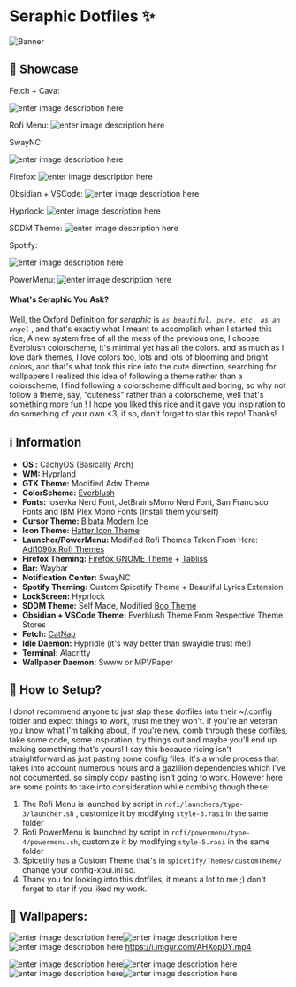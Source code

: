 ﻿# Seraphic Dotfiles ✨

![Banner](https://i.imgur.com/xOOLqSL.png)
## 🦋 Showcase
Fetch + Cava:

![enter image description here](https://i.imgur.com/eTHIX37.gif)

Rofi Menu:
![enter image description here](https://i.imgur.com/CmAtp5N.png)

SwayNC:

![enter image description here](https://i.imgur.com/pAHJ642.gif)

Firefox:
![enter image description here](https://i.imgur.com/0BoKqUr.png)

Obsidian + VSCode:
![enter image description here](https://i.imgur.com/GzBBlOk.png)

Hyprlock:
![enter image description here](https://i.imgur.com/4PHoCci.png)

SDDM Theme:
![enter image description here](https://i.imgur.com/hHPhKe8.png)

Spotify:

![enter image description here](https://i.imgur.com/os8yT6G.gif)


PowerMenu:
![enter image description here](https://i.imgur.com/FnHboPx.png)
#### What's Seraphic You Ask?
Well, the Oxford Definition for *seraphic* is *`as beautiful, pure, etc. as an angel`* , and that's exactly what I meant to accomplish when I started this rice, A new system free of all the mess of the previous one, I choose Everblush colorscheme, it's minimal yet has all the colors. and as much as I love dark themes, I love colors too, lots and lots of blooming and bright colors, and that's what took this rice into the cute direction, searching for wallpapers I realized this idea of following a theme rather than a colorscheme, I find following a colorscheme difficult and boring, so why not follow a theme, say, "cuteness" rather than a colorscheme, well that's something more fun ! 
I hope you liked this rice and it gave you inspiration to do something of your own <3, if so, don't forget to star this repo! 
Thanks!

## ℹ️ Information 

 - **OS :** CachyOS (Basically Arch)
 - **WM:** Hyprland
 - **GTK Theme:** Modified Adw Theme
 - **ColorScheme:** [Everblush](https://github.com/Everblush/everblush)
 - **Fonts:** Iosevka Nerd Font, JetBrainsMono Nerd Font, San Francisco Fonts and IBM Plex Mono Fonts (Install them yourself)
 - **Cursor Theme:** [Bibata Modern Ice](https://www.pling.com/p/1197198/)
 - **Icon Theme:** [Hatter Icon Theme](https://www.gnome-look.org/p/2146096)
 - **Launcher/PowerMenu:** Modified Rofi Themes Taken From Here: [Adi1090x Rofi Themes](https://github.com/adi1090x/rofi)
 - **Firefox Theming:** [Firefox GNOME Theme](https://github.com/rafaelmardojai/firefox-gnome-theme) + [Tabliss](https://addons.mozilla.org/en-US/firefox/addon/tabliss/?utm_source=addons.mozilla.org&utm_medium=referral&utm_content=search)
 - **Bar:** Waybar
 - **Notification Center:** SwayNC
 - **Spotify Theming:** Custom Spicetify Theme + Beautiful Lyrics Extension
 - **LockScreen:** Hyprlock
 - **SDDM Theme:** Self Made, Modified [Boo Theme](https://github.com/PROxZIMA/boo-sddm)
 - **Obsidian + VSCode Theme:** Everblush Theme From Respective Theme Stores
 - **Fetch:** [CatNap](https://github.com/iinsertNameHere/catnap)
 - **Idle Daemon:** Hypridle (it's way better than swayidle trust me!)
 - **Terminal:** Alacritty
 - **Wallpaper Daemon:** Swww or MPVPaper
 
 ## 🌈 How to Setup?
I donot recommend anyone to just slap these dotfiles into their ~/.config folder and expect things to work, trust me they won't. if you're an veteran you know what I'm talking about, if you're new, comb through these dotfiles, take some code, some inspiration, try things out and maybe you'll end up making something that's yours! 
I say this because ricing isn't straightforward as just pasting some config files, it's a whole process that takes into account numerous hours and a gazillion dependencies which I've not documented. so simply copy pasting isn't going to work.
However here are some points to take into consideration while combing though these:
1. The Rofi Menu is launched by script in `rofi/launchers/type-3/launcher.sh` , customize it by modifying `style-3.rasi` in the same folder
2. Rofi PowerMenu is launched by script in `rofi/powermenu/type-4/powermenu.sh`, customize it by modifying `style-5.rasi`  in the same folder
3. Spicetify has a Custom Theme that's in `spicetify/Themes/customTheme/` change your config-xpui.ini so.
4. Thank you for looking into this dotfiles, it means a lot to me ;) don't forget to star if you liked my work.

## 🌊 Wallpapers:
![enter image description here](https://i.imgur.com/JeMPPx1.jpeg)![enter image description here](https://i.imgur.com/ni8JjkZ.jpeg)![enter image description here](https://i.imgur.com/76T5vK3.jpeg)
https://i.imgur.com/AHXopDY.mp4

![enter image description here](https://i.imgur.com/1ioXZiW.gif)![enter image description here](https://i.imgur.com/43ejN4f.png)![enter image description here](https://i.imgur.com/IxfFLAM.png)![enter image description here](https://i.imgur.com/hBFFEqi.png)
